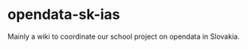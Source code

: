 opendata-sk-ias
===============

Mainly a wiki to coordinate our school project on opendata in Slovakia.
